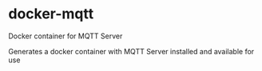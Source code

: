 # docker-mqtt
Docker container for MQTT Server

Generates a docker container with MQTT Server installed and available for use
